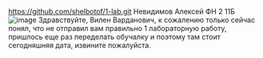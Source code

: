 https://github.com/shelbotof/1-lab.git
Невидимов Алексей ФН 2 11Б 
![image](https://github.com/user-attachments/assets/5c9af9fa-16fa-48d3-8f3f-6e3527ae029f)
Здравствуйте, Вилен Варданович, к сожалению только сейчас понял, что не отправил вам правильно 1 лабораторную работу, пришлось еще раз переделать обучалку и поэтому там стоит сегодняшняя дата, извините пожалуйста.
